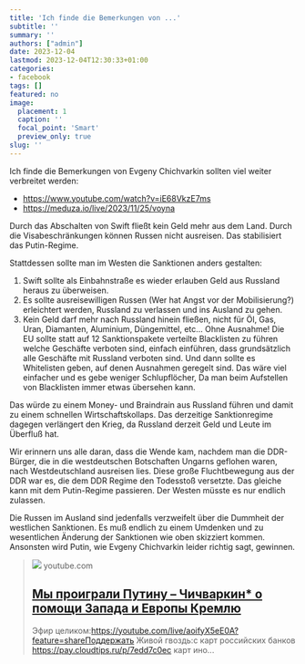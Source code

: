 ```yaml
---
title: 'Ich finde die Bemerkungen von ...'
subtitle: ''
summary: ''
authors: ["admin"]
date: 2023-12-04
lastmod: 2023-12-04T12:30:33+01:00
categories:
- facebook
tags: []
featured: no
image:
  placement: 1
  caption: ''
  focal_point: 'Smart'
  preview_only: true
slug: ''
---
```

Ich finde die Bemerkungen von Evgeny Chichvarkin
sollten viel weiter verbreitet werden:

- https://www.youtube.com/watch?v=iE68VkzE7ms
- https://meduza.io/live/2023/11/25/voyna

Durch das Abschalten von Swift fließt kein Geld mehr
aus dem Land. Durch die Visabeschränkungen können
Russen nicht ausreisen. Das stabilisiert das Putin-Regime.

Stattdessen sollte man im Westen die Sanktionen anders gestalten:

1. Swift sollte als Einbahnstraße es wieder erlauben Geld aus Russland heraus zu überweisen.
2. Es sollte ausreisewilligen Russen (Wer hat Angst vor der Mobilisierung?) erleichtert werden, Russland zu verlassen und ins Ausland zu gehen.
3. Kein Geld darf mehr nach Russland hinein fließen, nicht für Öl, Gas, Uran, Diamanten, Aluminium, Düngemittel, etc... Ohne Ausnahme! Die EU sollte statt auf 12 Sanktionspakete verteilte Blacklisten zu führen welche Geschäfte verboten sind, einfach einführen, dass grundsätzlich alle Geschäfte mit Russland verboten sind. Und dann sollte es Whitelisten geben, auf denen Ausnahmen geregelt sind. Das wäre viel einfacher und es gebe weniger Schlupflöcher, Da man beim Aufstellen von Blacklisten immer etwas übersehen kann. 

Das würde zu einem Money- und Braindrain aus Russland führen und damit zu einem schnellen Wirtschaftskollaps. Das derzeitige Sanktionregime dagegen verlängert den Krieg, da Russland derzeit Geld und Leute im Überfluß hat.

Wir erinnern uns alle daran, dass die Wende kam, nachdem man die DDR-Bürger, die in die westdeutschen Botschaften Ungarns geflohen waren, nach Westdeutschland ausreisen lies. Diese große Fluchtbewegung aus der DDR war es, die dem DDR Regime den Todesstoß versetzte. Das gleiche kann mit dem Putin-Regime passieren. Der Westen müsste es nur endlich zulassen.

Die Russen im Ausland sind jedenfalls verzweifelt über die Dummheit der westlichen Sanktionen. Es muß endlich zu einem Umdenken und zu wesentlichen Änderung der Sanktionen wie oben skizziert kommen. Ansonsten wird Putin, wie Evgeny Chichvarkin leider richtig sagt, gewinnen.
> [![](https://i.ytimg.com/vi/iE68VkzE7ms/maxresdefault.jpg)](https://www.youtube.com/watch?v=iE68VkzE7ms)
> youtube.com
> ## [Мы проиграли Путину – Чичваркин* о помощи Запада и Европы Кремлю](https://www.youtube.com/watch?v=iE68VkzE7ms)
>
>Эфир целиком:https://youtube.com/live/aoifyX5eE0A?feature=shareПоддержать Живой гвоздь:с карт российских банков https://pay.cloudtips.ru/p/7edd7c0eс карт ино...

